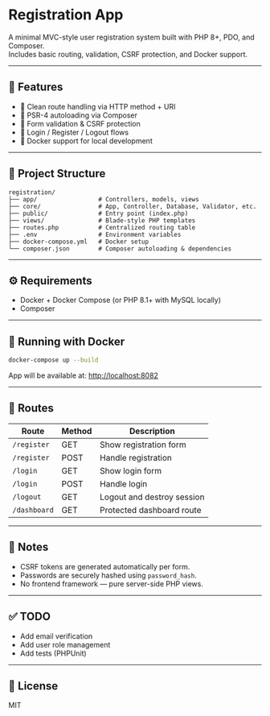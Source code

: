 # Registration App

A minimal MVC-style user registration system built with PHP 8+, PDO, and Composer.  
Includes basic routing, validation, CSRF protection, and Docker support.

---

## 🚀 Features

- 🧭 Clean route handling via HTTP method + URI
- 🧩 PSR-4 autoloading via Composer
- 🧪 Form validation & CSRF protection
- 🔐 Login / Register / Logout flows
- 🐳 Docker support for local development

---

## 🧱 Project Structure

```
registration/
├── app/                 # Controllers, models, views
├── core/                # App, Controller, Database, Validator, etc.
├── public/              # Entry point (index.php)
├── views/               # Blade-style PHP templates
├── routes.php           # Centralized routing table
├── .env                 # Environment variables
├── docker-compose.yml   # Docker setup
└── composer.json        # Composer autoloading & dependencies
```

---

## ⚙️ Requirements

- Docker + Docker Compose (or PHP 8.1+ with MySQL locally)
- Composer

---

## 🐳 Running with Docker

```bash
docker-compose up --build
```

App will be available at: [http://localhost:8082](http://localhost:8082)

---

## 🧪 Routes

| Route        | Method | Description                |
|--------------|--------|----------------------------|
| `/register`  | GET    | Show registration form     |
| `/register`  | POST   | Handle registration        |
| `/login`     | GET    | Show login form            |
| `/login`     | POST   | Handle login               |
| `/logout`    | GET    | Logout and destroy session |
| `/dashboard` | GET    | Protected dashboard route  |

---

## 🧼 Notes

- CSRF tokens are generated automatically per form.
- Passwords are securely hashed using `password_hash`.
- No frontend framework — pure server-side PHP views.

---

## ✅ TODO

- Add email verification
- Add user role management
- Add tests (PHPUnit)

---

## 🤝 License

MIT
